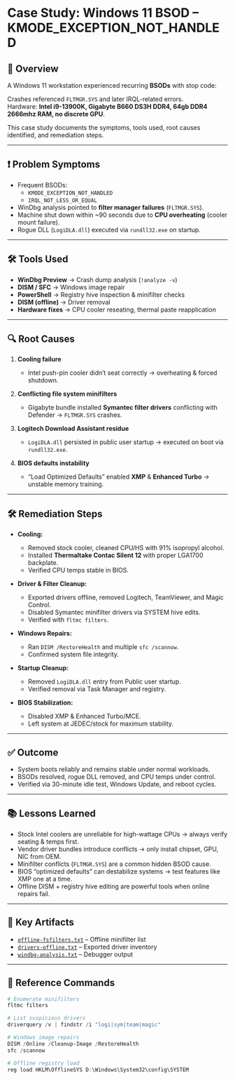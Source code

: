 # Case Study: Windows 11 BSOD – KMODE_EXCEPTION_NOT_HANDLED

## 📝 Overview
A Windows 11 workstation experienced recurring **BSODs** with stop code:


Crashes referenced `FLTMGR.SYS` and later IRQL-related errors.  
Hardware: **Intel i9-13900K, Gigabyte B660 DS3H DDR4, 64gb DDR4 2666mhz RAM, no discrete GPU**.

This case study documents the symptoms, tools used, root causes identified, and remediation steps.

---

## ❗ Problem Symptoms
- Frequent BSODs:
  - `KMODE_EXCEPTION_NOT_HANDLED`
  - `IRQL_NOT_LESS_OR_EQUAL`
- WinDbg analysis pointed to **filter manager failures** (`FLTMGR.SYS`).
- Machine shut down within ~90 seconds due to **CPU overheating** (cooler mount failure).
- Rogue DLL (`LogiDLA.dll`) executed via `rundll32.exe` on startup.

---

## 🛠 Tools Used
- **WinDbg Preview** → Crash dump analysis (`!analyze -v`)
- **DISM / SFC** → Windows image repair
- **PowerShell** → Registry hive inspection & minifilter checks
- **DISM (offline)** → Driver removal
- **Hardware fixes** → CPU cooler reseating, thermal paste reapplication

---

## 🔍 Root Causes
1. **Cooling failure**  
   - Intel push-pin cooler didn’t seat correctly → overheating & forced shutdown.

2. **Conflicting file system minifilters**  
   - Gigabyte bundle installed **Symantec filter drivers** conflicting with Defender → `FLTMGR.SYS` crashes.

3. **Logitech Download Assistant residue**  
   - `LogiDLA.dll` persisted in public user startup → executed on boot via `rundll32.exe`.

4. **BIOS defaults instability**  
   - “Load Optimized Defaults” enabled **XMP** & **Enhanced Turbo** → unstable memory training.

---

## 🛠 Remediation Steps
- **Cooling:**  
  - Removed stock cooler, cleaned CPU/HS with 91% isopropyl alcohol.  
  - Installed **Thermaltake Contac Silent 12** with proper LGA1700 backplate.  
  - Verified CPU temps stable in BIOS.

- **Driver & Filter Cleanup:**  
  - Exported drivers offline, removed Logitech, TeamViewer, and Magic Control.  
  - Disabled Symantec minifilter drivers via SYSTEM hive edits.  
  - Verified with `fltmc filters`.

- **Windows Repairs:**  
  - Ran `DISM /RestoreHealth` and multiple `sfc /scannow`.  
  - Confirmed system file integrity.

- **Startup Cleanup:**  
  - Removed `LogiDLA.dll` entry from Public user startup.  
  - Verified removal via Task Manager and registry.

- **BIOS Stabilization:**  
  - Disabled XMP & Enhanced Turbo/MCE.  
  - Left system at JEDEC/stock for maximum stability.

---

## ✅ Outcome
- System boots reliably and remains stable under normal workloads.  
- BSODs resolved, rogue DLL removed, and CPU temps under control.  
- Verified via 30-minute idle test, Windows Update, and reboot cycles.

---

## 📚 Lessons Learned
- Stock Intel coolers are unreliable for high-wattage CPUs → always verify seating & temps first.  
- Vendor driver bundles introduce conflicts → only install chipset, GPU, NIC from OEM.  
- Minifilter conflicts (`FLTMGR.SYS`) are a common hidden BSOD cause.  
- BIOS “optimized defaults” can destabilize systems → test features like XMP one at a time.  
- Offline DISM + registry hive editing are powerful tools when online repairs fail.

---

## 📂 Key Artifacts
- [`offline-fsfilters.txt`](../artifacts/offline-fsfilters.txt) – Offline minifilter list  
- [`drivers-offline.txt`](../artifacts/drivers-offline.txt) – Exported driver inventory  
- [`windbg-analysis.txt`](../artifacts/windbg-analysis.txt) – Debugger output  

---

## 🔑 Reference Commands

```powershell
# Enumerate minifilters
fltmc filters

# List suspicious drivers
driverquery /v | findstr /i "logi|sym|team|magic"

# Windows image repairs
DISM /Online /Cleanup-Image /RestoreHealth
sfc /scannow

# Offline registry load
reg load HKLM\OfflineSYS D:\Windows\System32\config\SYSTEM
